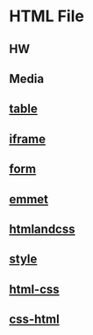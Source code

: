 # HTML File
## HW
## Media
## [table](https://github.com/raviraj0922/FSJS/blob/main/HTML%20Revision/table.html)
## [iframe](https://github.com/raviraj0922/FSJS/blob/main/HTML%20Revision/iframe.html)
## [form](https://github.com/raviraj0922/FSJS/blob/main/HTML%20Revision/form.html)
## [emmet](https://github.com/raviraj0922/FSJS/blob/main/HTML%20Revision/emmet.html)
## [htmlandcss](https://github.com/raviraj0922/FSJS/blob/main/HTML%20Revision/htmlandcss.html)
## [style](https://github.com/raviraj0922/FSJS/blob/main/HTML%20Revision/style.css)
## [html-css](https://github.com/raviraj0922/FSJS/blob/main/HTML%20Revision/html-css.htm)
## [css-html](https://github.com/raviraj0922/FSJS/blob/main/HTML%20Revision/html-css.htm)
